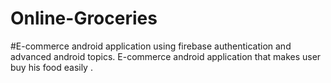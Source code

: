 # Online-Groceries
#E-commerce android application using  firebase authentication and advanced android topics. E-commerce android application that makes user buy his food easily .

